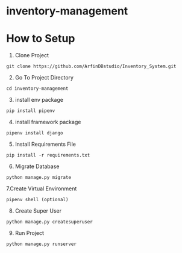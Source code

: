 # inventory-management


# How to Setup
1. Clone Project
```
git clone https://github.com/ArfinDBstudio/Inventory_System.git
```

2. Go To Project Directory
```
cd inventory-management
```
3. install env package
```
pip install pipenv
```
4. install  framework package
```
pipenv install django
```
5. Install Requirements File
```
pip install -r requirements.txt
```
6. Migrate Database
```
python manage.py migrate
```
7.Create Virtual Environment
```
pipenv shell (optional)
```
8. Create Super User
```
python manage.py createsuperuser
```
9. Run Project
```
python manage.py runserver
```
